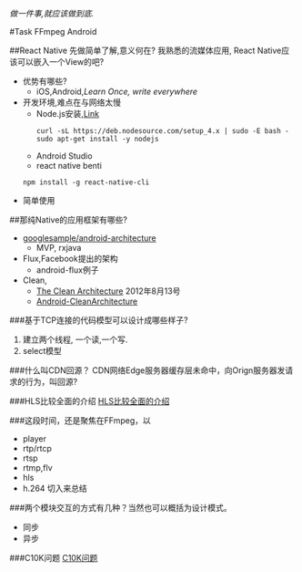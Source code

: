 *做一件事,就应该做到底.*

#Task
FFmpeg
Android

##React Native
先做简单了解,意义何在?
我熟悉的流媒体应用, React Native应该可以嵌入一个View的吧?
* 优势有哪些?
  * iOS,Android,*Learn Once, write everywhere*
* 开发环境,难点在与网络太慢
  * Node.js安装,[Link](https://nodejs.org/en/download/package-manager/#debian-and-ubuntu-based-linux-distributions)
    ```shell
    curl -sL https://deb.nodesource.com/setup_4.x | sudo -E bash -
    sudo apt-get install -y nodejs
    ```
  * Android Studio
  * react native benti
  ```
  npm install -g react-native-cli
  ```
* 简单使用

##那纯Native的应用框架有哪些?
* [googlesample/android-architecture](https://github.com/googlesamples/android-architecture.git)
  * MVP, rxjava
* Flux,Facebook提出的架构
  * android-flux例子
* Clean,
  * [The Clean Architecture](https://8thlight.com/blog/uncle-bob/2012/08/13/the-clean-architecture.html) 2012年8月13号
  * [Android-CleanArchitecture](https://github.com/android10/Android-CleanArchitecture)

###基于TCP连接的代码模型可以设计成哪些样子?
  1. 建立两个线程, 一个读,一个写.
  2. select模型

###什么叫CDN回源？
CDN网络Edge服务器缓存层未命中，向Orign服务器发请求的行为，叫回源?

###HLS比较全面的介绍
[HLS比较全面的介绍](http://yangchao0033.github.io/blog/2016/01/29/hls-1/)


###这段时间，还是聚焦在FFmpeg，以
* player
* rtp/rtcp
* rtsp
* rtmp,flv
* hls
* h.264
切入来总结

###两个模块交互的方式有几种？当然也可以概括为设计模式。
* 同步
* 异步

###C10K问题
[C10K问题](http://www.kegel.com/c10k.html)


